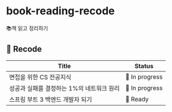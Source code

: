 # book-reading-recode
📚책 읽고 정리하기

## 📝 Recode

| Title | Status |
|-------|--------|
| 면접을 위한 CS 전공지식 | 📖 In progress |
| 성공과 실패를 결정하는 1%의 네트워크 원리 | 📖 In progress |
| 스프링 부트 3 백엔드 개발자 되기 | 🔖 Ready |